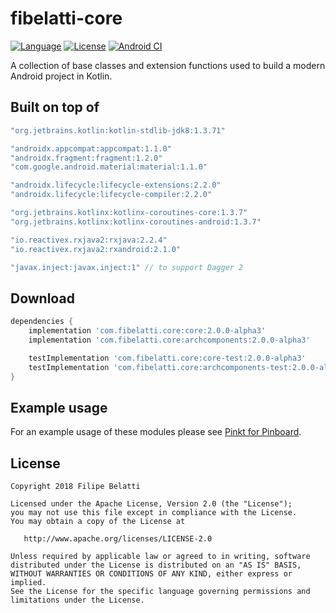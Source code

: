fibelatti-core
=====

[![Language](https://img.shields.io/badge/language-kotlin-brightgreen.svg)](https://www.github.com/fibelatti/fibelatti-core)
[![License](https://img.shields.io/badge/License-Apache%202.0-blue.svg)](https://opensource.org/licenses/Apache-2.0)
[![Android CI](https://github.com/fibelatti/fibelatti-core/workflows/Android%20CI/badge.svg)](https://github.com/fibelatti/fibelatti-core/actions?query=workflow%3A%22Android+CI%22)

A collection of base classes and extension functions used to build a modern Android project in Kotlin.

Built on top of
--------

```groovy
"org.jetbrains.kotlin:kotlin-stdlib-jdk8:1.3.71"

"androidx.appcompat:appcompat:1.1.0"
"androidx.fragment:fragment:1.2.0"
"com.google.android.material:material:1.1.0"

"androidx.lifecycle:lifecycle-extensions:2.2.0"
"androidx.lifecycle:lifecycle-compiler:2.2.0"

"org.jetbrains.kotlinx:kotlinx-coroutines-core:1.3.7"
"org.jetbrains.kotlinx:kotlinx-coroutines-android:1.3.7"

"io.reactivex.rxjava2:rxjava:2.2.4"
"io.reactivex.rxjava2:rxandroid:2.1.0"

"javax.inject:javax.inject:1" // to support Dagger 2
```

Download
--------

```groovy
dependencies {
    implementation 'com.fibelatti.core:core:2.0.0-alpha3'
    implementation 'com.fibelatti.core:archcomponents:2.0.0-alpha3'

    testImplementation 'com.fibelatti.core:core-test:2.0.0-alpha3'
    testImplementation 'com.fibelatti.core:archcomponents-test:2.0.0-alpha3'
}
```

Example usage
--------

For an example usage of these modules please see [Pinkt for Pinboard](https://github.com/fibelatti/pinboard-kotlin).

License
--------

    Copyright 2018 Filipe Belatti

    Licensed under the Apache License, Version 2.0 (the "License");
    you may not use this file except in compliance with the License.
    You may obtain a copy of the License at

       http://www.apache.org/licenses/LICENSE-2.0

    Unless required by applicable law or agreed to in writing, software
    distributed under the License is distributed on an "AS IS" BASIS,
    WITHOUT WARRANTIES OR CONDITIONS OF ANY KIND, either express or implied.
    See the License for the specific language governing permissions and
    limitations under the License.
